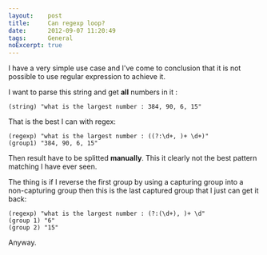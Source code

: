 ```yaml
---
layout:    post
title:     Can regexp loop?
date:      2012-09-07 11:20:49
tags:      General
noExcerpt: true
---
```


I have a very simple use case and I've come to conclusion that it is not possible to use regular expression to achieve
it.

I want to parse this string and get **all** numbers in it :

	(string) "what is the largest number : 384, 90, 6, 15"

That is the best I can with regex:

	(regexp) "what is the largest number : ((?:\d+, )+ \d+)"
	(group1) "384, 90, 6, 15"

Then result have to be splitted **manually**. This it clearly not the best pattern matching I have ever seen.

The thing is if I reverse the first group by using a capturing group into a non-capturing group then this is the last
captured group that I just can get it back:

	(regexp) "what is the largest number : (?:(\d+), )+ \d"
	(group 1) "6"
	(group 2) "15"

Anyway.